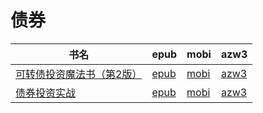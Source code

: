 # 债券

| 书名 | epub | mobi | azw3 |
| --- | --- | --- | --- |
| [可转债投资魔法书（第2版）](http://ct.dalanmei.com/f/31084289-572122039-60f9d7) | [epub](http://ct.dalanmei.com/f/31084289-572122039-60f9d7) | [mobi](http://ct.dalanmei.com/f/31084289-571637908-a9c88d) | [azw3](http://ct.dalanmei.com/f/31084289-572183264-db0156) |
| [债券投资实战](http://ct.dalanmei.com/f/31084289-571912306-cf37d9) | [epub](http://ct.dalanmei.com/f/31084289-571912306-cf37d9) | [mobi](http://ct.dalanmei.com/f/31084289-571549779-fdaf5b) | [azw3](http://ct.dalanmei.com/f/31084289-572200467-c8cf17) |
